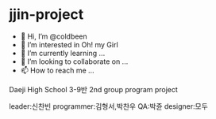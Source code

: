 # jjin-project
- 👋 Hi, I’m @coldbeen
- 👀 I’m interested in Oh! my Girl
- 🌱 I’m currently learning ...
- 💞️ I’m looking to collaborate on ...
- 📫 How to reach me ...

<!---
Park-chanwoo1234/Park-chanwoo1234 is a ✨ special ✨ repository because its `README.md` (this file) appears on your GitHub profile.
You can click the Preview link to take a look at your changes.
--->
Daeji High School 3-9반 2nd group program project

leader:신찬빈 programmer:김형서,박찬우 QA:박쥰 designer:모두

